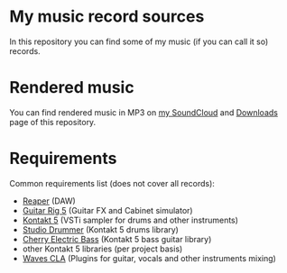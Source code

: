 # My music record sources
In this repository you can find some of my music (if you can call it so) records.

# Rendered music
You can find rendered music in MP3 on [my SoundCloud](https://soundcloud.com/skobkin) and [Downloads](https://bitbucket.org/skobkin/music/downloads/) page of this repository.

# Requirements
Common requirements list (does not cover all records):
* [Reaper](https://www.reaper.fm/) (DAW)
* [Guitar Rig 5](https://www.native-instruments.com/en/products/komplete/guitar/guitar-rig-5-pro/) (Guitar FX and Cabinet simulator)
* [Kontakt 5](https://www.native-instruments.com/en/products/komplete/samplers/kontakt-5/) (VSTi sampler for drums and other instruments)
* [Studio Drummer](https://www.native-instruments.com/en/products/komplete/drums/studio-drummer/) (Kontakt 5 drums library)
* [Cherry Electric Bass](https://www.orangetreesamples.com/products/cherry-electric-bass) (Kontakt 5 bass guitar library)
* other Kontakt 5 libraries (per project basis)
* [Waves CLA](https://www.waves.com/bundles/chris-lord-alge-signature-series) (Plugins for guitar, vocals and other instruments mixing)